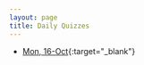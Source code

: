 ```yaml
---
layout: page
title: Daily Quizzes
---
```


* [Mon, 16-Oct](https://goo.gl/forms/nuhyIm8FWcTvv3yR2){:target="_blank"}

<!--
* [Wed, 18-Oct](https://goo.gl/forms/ucJqQu7Bs2lCJtFj1){:target="_blank"}
-->

